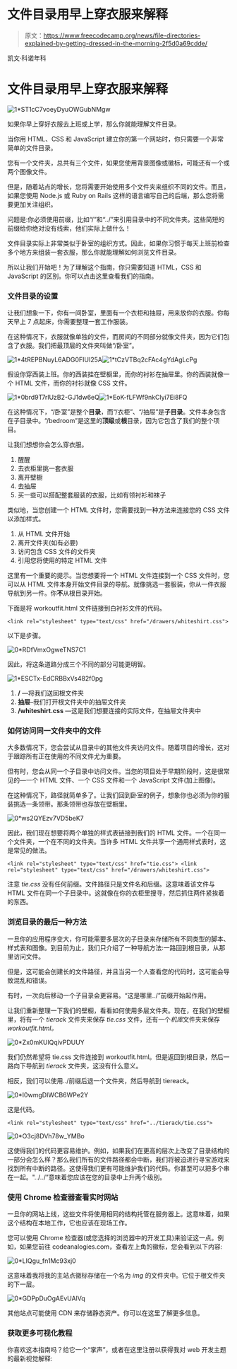 # 文件目录用早上穿衣服来解释

> 原文：<https://www.freecodecamp.org/news/file-directories-explained-by-getting-dressed-in-the-morning-2f5d0a69cdde/>

凯文·科诺年科

# 文件目录用早上穿衣服来解释

![1*ST1cC7voeyDyuOWGubNMgw](img/e9b6d424485a97e7b3f316489555559c.png)

如果你早上穿好衣服去上班或上学，那么你就能理解文件目录。

当你用 HTML、CSS 和 JavaScript 建立你的第一个网站时，你只需要一个非常简单的文件目录。

您有一个文件夹，总共有三个文件，如果您使用背景图像或徽标，可能还有一个或两个图像文件。

但是，随着站点的增长，您将需要开始使用多个文件夹来组织不同的文件。而且，如果您使用 Node.js 或 Ruby on Rails 这样的语言编写自己的后端，那么您将需要更加关注组织。

问题是:你必须使用前缀，比如“/”和“../”来引用目录中的不同文件夹。这些简短的前缀给你绝对没有线索，他们实际上做什么！

文件目录实际上非常类似于卧室的组织方式。因此，如果你习惯于每天上班前检查多个地方来组装一套衣服，那么你就能理解如何浏览文件目录。

所以让我们开始吧！为了理解这个指南，你只需要知道 HTML，CSS 和 JavaScript 的区别。你可以点击这里查看我们的指南。

### 文件目录的设置

让我们想象一下，你有一间卧室，里面有一个衣柜和抽屉，用来放你的衣服。你每天早上 7 点起床，你需要整理一套工作服装。

在这种情况下，衣服就像单独的文件，而房间的不同部分就像文件夹，因为它们包含了衣服。我们把最顶层的文件夹叫做“/卧室”。

![1*4tREPBNuyL6ADG0FIUI25A](img/cf1c7316a3318a1f109b77f056d8e9e8.png)![1*tCzVTBq2cFAc4gYdAgLcPg](img/49f1e558fc2c818432c7e76a0ec3b37b.png)

假设你穿西装上班。你的西装挂在壁橱里，而你的衬衫在抽屉里。你的西装就像一个 HTML 文件，而你的衬衫就像 CSS 文件。

![1*0brd9T7rlUzB2-GJ1dw6eQ](img/4ff53abb37bcf9dc276580d2092374eb.png)![1*EoK-fLFWf9nkClyi7Ei8FQ](img/0205266742bd83584aff7e26b9e51cda.png)

在这种情况下，“/卧室”是整个**目录**，而“/衣柜”、“/抽屉”是**子目录**。文件本身包含在子目录中。“/bedroom”是这里的**顶级**或**根**目录，因为它包含了我们的整个项目。

让我们想想你会怎么穿衣服。

1.  醒醒
2.  去衣柜里挑一套衣服
3.  离开壁橱
4.  去抽屉
5.  买一些可以搭配整套服装的衣服，比如有领衬衫和袜子

类似地，当您创建一个 HTML 文件时，您需要找到一种方法来连接您的 CSS 文件以添加样式。

1.  从 HTML 文件开始
2.  离开文件夹(如有必要)
3.  访问包含 CSS 文件的文件夹
4.  引用您将使用的特定 HTML 文件

这里有一个重要的提示。当您想要将一个 HTML 文件连接到一个 CSS 文件时，您可以从 HTML 文件本身开始文件目录的导航。就像挑选一套服装，你从一件衣服导航到另一件。你**不**从根目录开始。

下面是将 workoutfit.html 文件链接到白衬衫文件的代码。

```
<link rel="stylesheet" type="text/css" href="/drawers/whiteshirt.css">
```

以下是步骤。

![0*RDfVmxOgweTNS7C1](img/36c34d2563826cca941c779f984ed1d5.png)

因此，将这条道路分成三个不同的部分可能更明智。

![1*ESCTx-EdCRBBxVs482f0pg](img/f70a4b2639419844ac50ee902e856627.png)

1.  **/** —将我们送回根文件夹
2.  **抽屉**–我们打开根文件夹中的抽屉文件夹
3.  **/whiteshirt.css** —这是我们想要连接的实际文件，在抽屉文件夹中

### 如何访问同一文件夹中的文件

大多数情况下，您会尝试从目录中的其他文件夹访问文件。随着项目的增长，这对于跟踪所有正在使用的不同文件尤为重要。

但有时，您会从同一个子目录中访问文件。当您的项目处于早期阶段时，这是很常见的—一个 HTML 文件、一个 CSS 文件和一个 JavaScript 文件(加上图像)。

在这种情况下，路径就简单多了。让我们回到卧室的例子，想象你也必须为你的服装挑选一条领带。那条领带也存放在壁橱里。

![0*ws2QYEzv7VD5beK7](img/8d2e84b7cc3a33d1fa3fe8653489c67e.png)

因此，我们现在想要将两个单独的样式表链接到我们的 HTML 文件。一个在同一个文件夹，一个在不同的文件夹。当许多 HTML 文件共享一个通用样式表时，这是常见的做法。

```
<link rel="stylesheet" type="text/css" href="tie.css"> <link rel="stylesheet" type="text/css" href="/drawers/whiteshirt.css">
```

注意 *tie.css* 没有任何前缀。文件路径只是文件名和后缀。这意味着该文件与 HTML 文件在同一个子目录中。这就像在你的衣柜里搜寻，然后抓住两件紧挨着的东西。

### 浏览目录的最后一种方法

一旦你的应用程序变大，你可能需要多层次的子目录来存储所有不同类型的脚本、样式表和图像。到目前为止，我们只介绍了一种导航方法:一路回到根目录，从那里访问文件。

但是，这可能会创建长的文件路径，并且当另一个人查看您的代码时，这可能会导致混乱和错误。

有时，一次向后移动一个子目录会更容易。“这是哪里../”前缀开始起作用。

让我们重新整理一下我们的壁橱，看看如何使用多层文件夹。现在，在我们的壁橱里，将有一个 *tierack* 文件夹来保存 *tie.css* 文件，还有一个*机库*文件夹来保存*workoutfit.html。*

![0*Zx0mKUlQqivPDUUY](img/4979ac9fe532a9fb016d42f955aa0edc.png)

我们仍然希望将 tie.css 文件连接到 workoutfit.html。但是返回到根目录，然后一路向下导航到 *tierack* 文件夹，这没有什么意义。

相反，我们可以使用../前缀后退一个文件夹，然后导航到 tiereack。

![0*I0wmgDIWCB6WPe2Y](img/b2d71f0ca244d6359a220a3fce1b275b.png)

这是代码。

```
<link rel="stylesheet" type="text/css" href="../tierack/tie.css">
```

![0*O3cj8DVh78w_YMBo](img/af6aed2d6ff995e8f93d914c6642a1a8.png)

这使得我们的代码更容易维护。例如，如果我们在更高的层次上改变了目录结构的一部分会怎么样？那么我们所有的文件路径都会中断，我们将被迫进行寻宝游戏来找到所有中断的路径。这使得我们更有可能维护我们的代码。你甚至可以把多个串在一起。"../../”意味着您应该在您的目录中上升两个级别。

### 使用 Chrome 检查器查看实时网站

一旦你的网站上线，这些文件将使用相同的结构托管在服务器上。这意味着，如果这个结构在本地工作，它也应该在现场工作。

您可以使用 Chrome 检查器(或您选择的浏览器中的开发工具)来验证这一点。例如，如果您前往 codeanalogies.com，查看左上角的徽标，您会看到以下内容:

![0*LIQgu_fn1Mc93xj0](img/ffcbe1f5a6d757403b1aaec46677a35e.png)

这意味着我将我的主站点徽标存储在一个名为 *img* 的文件夹中。它位于根文件夹的下一层。

![0*GDPpDuOgAEvUAlVq](img/9c7abc50b6e64ba74df4c0e72923a03e.png)

其他站点可能使用 CDN 来存储静态资产。你可以在这里了解更多信息。

### 获取更多可视化教程

你喜欢这本指南吗？给它一个“掌声”，或者在这里注册以获得我对 web 开发主题的最新视觉解释: